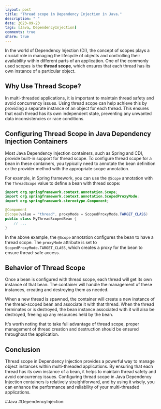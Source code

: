 ```yaml
---
layout: post
title: "Thread scope in Dependency Injection in Java."
description: " "
date: 2023-09-23
tags: [Java, DependencyInjection]
comments: true
share: true
---
```


In the world of Dependency Injection (DI), the concept of scopes plays a crucial role in managing the lifecycle of objects and controlling their availability within different parts of an application. One of the commonly used scopes is the **thread scope**, which ensures that each thread has its own instance of a particular object.

## Why Use Thread Scope?

In multi-threaded applications, it is important to maintain thread safety and avoid concurrency issues. Using thread scope can help achieve this by providing a separate instance of an object for each thread. This ensures that each thread has its own independent state, preventing any unwanted data inconsistencies or race conditions.

## Configuring Thread Scope in Java Dependency Injection Containers

Most Java Dependency Injection containers, such as Spring and CDI, provide built-in support for thread scope. To configure thread scope for a bean in these containers, you typically need to annotate the bean definition or the provider method with the appropriate scope annotation.

For example, in Spring framework, you can use the `@Scope` annotation with the `ThreadScope` value to define a bean with thread scope:

```java
import org.springframework.context.annotation.Scope;
import org.springframework.context.annotation.ScopedProxyMode;
import org.springframework.stereotype.Component;

@Component
@Scope(value = "thread", proxyMode = ScopedProxyMode.TARGET_CLASS)
public class MyThreadScopedBean {
    // ...
}
```

In the above example, the `@Scope` annotation configures the bean to have a thread scope. The `proxyMode` attribute is set to `ScopedProxyMode.TARGET_CLASS`, which creates a proxy for the bean to ensure thread-safe access.

## Behavior of Thread Scope

Once a bean is configured with thread scope, each thread will get its own instance of that bean. The container will handle the management of these instances, creating and destroying them as needed.

When a new thread is spawned, the container will create a new instance of the thread-scoped bean and associate it with that thread. When the thread terminates or is destroyed, the bean instance associated with it will also be destroyed, freeing up any resources held by the bean.

It's worth noting that to take full advantage of thread scope, proper management of thread creation and destruction should be ensured throughout the application.

## Conclusion

Thread scope in Dependency Injection provides a powerful way to manage object instances within multi-threaded applications. By ensuring that each thread has its own instance of a bean, it helps to maintain thread safety and avoid concurrency issues. Configuring thread scope in Java Dependency Injection containers is relatively straightforward, and by using it wisely, you can enhance the performance and reliability of your multi-threaded applications.

#Java #DependencyInjection
